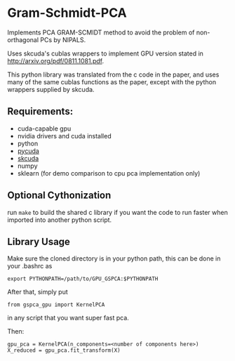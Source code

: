 # Gram-Schmidt-PCA
Implements PCA GRAM-SCMIDT method to avoid the problem of non-orthagonal PCs by NIPALS.

Uses skcuda's cublas wrappers to implement GPU version stated in http://arxiv.org/pdf/0811.1081.pdf.

This python library was translated from the c code in the paper, and uses many of the same cublas functions as the paper, except with the python wrappers supplied by skcuda.



## Requirements:

- cuda-capable gpu 
- nvidia drivers and cuda installed
- python
- [pycuda](https://documen.tician.de/pycuda/)
- [skcuda](http://scikit-cuda.readthedocs.io/en/latest/)
- numpy
- sklearn (for demo comparison to cpu pca implementation only)


## Optional Cythonization

run `make` to build the shared c library if you want the code to run faster when imported into another python script.

## Library Usage

Make sure the cloned directory is in your python path, this can be done in your .bashrc as 

`export PYTHONPATH=/path/to/GPU_GSPCA:$PYTHONPATH`

After that, simply put 

`from gspca_gpu import KernelPCA`

in any script that you want super fast pca.

Then:


`gpu_pca = KernelPCA(n_components=<number of components here>)
X_reduced = gpu_pca.fit_transform(X)`







